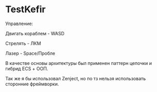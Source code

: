 # TestKefir

Управление:

Двигать кораблем - WASD

Стрелять - ЛКМ

Лазер - Space/Пробле

В качестве основы архитектуры был применен паттерн цепочки и гибрид ECS + ООП.

Так же я бы использовал Zenject, но по тз нельзя использовать сторонние фреймворки.
